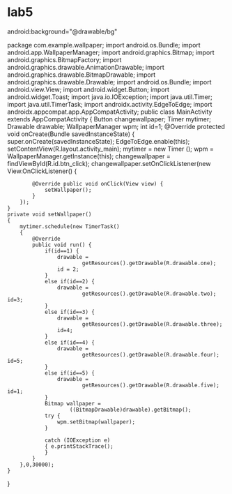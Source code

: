 # lab5
android:background="@drawable/bg"


<uses-permission android:name="android.permission.SET_WALLPAPER"/>



package com.example.wallpaper;
import android.os.Bundle;
import android.app.WallpaperManager;
import android.graphics.Bitmap;
import android.graphics.BitmapFactory;
import
        android.graphics.drawable.AnimationDrawable;
import android.graphics.drawable.BitmapDrawable;
import android.graphics.drawable.Drawable;
import android.os.Bundle;
import android.view.View;
import android.widget.Button;
import android.widget.Toast;
import java.io.IOException;
import java.util.Timer;
import java.util.TimerTask;
import androidx.activity.EdgeToEdge;
import androidx.appcompat.app.AppCompatActivity;
public class MainActivity extends AppCompatActivity {
    Button changewallpaper;
    Timer mytimer;
    Drawable drawable;
    WallpaperManager wpm;
    int id=1;
    @Override
    protected void onCreate(Bundle savedInstanceState) {
        super.onCreate(savedInstanceState);
        EdgeToEdge.enable(this);
        setContentView(R.layout.activity_main);
        mytimer = new Timer ();
        wpm = WallpaperManager.getInstance(this);
        changewallpaper = findViewById(R.id.btn_click);
        changewallpaper.setOnClickListener(new View.OnClickListener()
        {

            @Override public void onClick(View view) {
                setWallpaper();
            }
        });
    }
    private void setWallpaper()
    {
        mytimer.schedule(new TimerTask()
        {
            @Override
            public void run() {
                if(id==1) {
                    drawable =
                            getResources().getDrawable(R.drawable.one);
                    id = 2;
                }
                else if(id==2) {
                    drawable =
                            getResources().getDrawable(R.drawable.two); id=3;
                }
                else if(id==3) {
                    drawable =
                            getResources().getDrawable(R.drawable.three);
                    id=4;
                }
                else if(id==4) {
                    drawable =
                            getResources().getDrawable(R.drawable.four); id=5;
                }
                else if(id==5) {
                    drawable =
                            getResources().getDrawable(R.drawable.five); id=1;
                }
                Bitmap wallpaper =
                        ((BitmapDrawable)drawable).getBitmap();
                try {
                    wpm.setBitmap(wallpaper);
                }

                catch (IOException e)
                { e.printStackTrace();
                }
            }
        },0,30000);
    }
}
